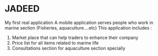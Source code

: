 # JADEED
My first real application
A mobile application serves people who work in marine section (Fisheries, aquaculture....etc)
This application includes :
1. Market place that can help traders to enhance their company
2. Price list for all items related to marine life
3. Consultations section for aquaculture section specially
   
